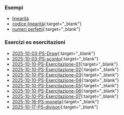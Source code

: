 ### Esempi
- [linearità](http://albertoferrari.github.io/fondamenti/materiale/esempioLinearita.pdf)
- [codice linearità](http://albertoferrari.github.io/fondamenti/materiale/n_quadrati.py.txt){:target="_blank"}
- [numeri perfetti](http://albertoferrari.github.io/fondamenti/materiale/numeri_perfetti.py.txt){:target="_blank"}

### Esercizi es esercitazioni
- [2025-10-03-PS-Draw](http://albertoferrari.github.io/fondamenti/materiale/2025-10-03-PS-Draw.py.txt){:target="_blank"}
- [2025-10-03-PS-sconto](http://albertoferrari.github.io/fondamenti/materiale/2025-10-03-PS-sconto.py.txt){:target="_blank"}
- [2025-10-10-PS-Esercitazione-01](http://albertoferrari.github.io/fondamenti/materiale/2025-10-10-PS-Esercitazione-01.py.txt){:target="_blank"}
- [2025-10-10-PS-Esercitazione-02](http://albertoferrari.github.io/fondamenti/materiale/2025-10-10-PS-Esercitazione-02.py.txt){:target="_blank"}
- [2025-10-10-PS-Esercitazione-03](http://albertoferrari.github.io/fondamenti/materiale/2025-10-10-PS-Esercitazione-03.py.txt){:target="_blank"}
- [2025-10-10-PS-Esercitazione-04](http://albertoferrari.github.io/fondamenti/materiale/2025-10-10-PS-Esercitazione-04.py.txt){:target="_blank"}
- [2025-10-10-PS-Esercitazione-05](http://albertoferrari.github.io/fondamenti/materiale/2025-10-10-PS-Esercitazione-05.py.txt){:target="_blank"}
- [2025-10-10-PS-Esercitazione-06](http://albertoferrari.github.io/fondamenti/materiale/2025-10-10-PS-Esercitazione-06.py.txt){:target="_blank"}
- [2025-10-10-PS-Esercitazione-07](http://albertoferrari.github.io/fondamenti/materiale/2025-10-10-PS-Esercitazione-07.py.txt){:target="_blank"}
- [2025-10-16-PS-moneta](http://albertoferrari.github.io/fondamenti/materiale/2025-10-16-PS-moneta.py.txt){:target="_blank"}
- [2025-10-17-PS-divisori](http://albertoferrari.github.io/fondamenti/materiale/2025-10-17-PS-divisori.py.txt){:target="_blank"}
